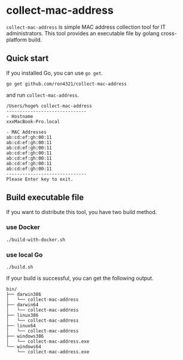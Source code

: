 # collect-mac-address

`collect-mac-address` is simple MAC address collection tool for IT administrators.
This tool provides an executable file by golang cross-platform build.

## Quick start
If you installed Go, you can use `go get`. 
```
go get github.com/ron4321/collect-mac-address
``` 
and run `collect-mac-address`.
```
/Users/hoge% collect-mac-address
------------------------------
- Hostname
xxxMacBook-Pro.local

- MAC Addresses
ab:cd:ef:gh:00:11
ab:cd:ef:gh:00:11
ab:cd:ef:gh:00:11
ab:cd:ef:gh:00:11
ab:cd:ef:gh:00:11
ab:cd:ef:gh:00:11
ab:cd:ef:gh:00:11
------------------------------
Please Enter key to exit.
```

## Build executable file
If you want to distribute this tool, you have two build method.

### use Docker
`./build-with-docker.sh`

### use local Go
`./build.sh`

If your build is successful, you can get the following output.
```
bin/
├── darwin386
│   └── collect-mac-address
├── darwin64
│   └── collect-mac-address
├── linux386
│   └── collect-mac-address
├── linux64
│   └── collect-mac-address
├── windows386
│   └── collect-mac-address.exe
└── windows64
    └── collect-mac-address.exe
```